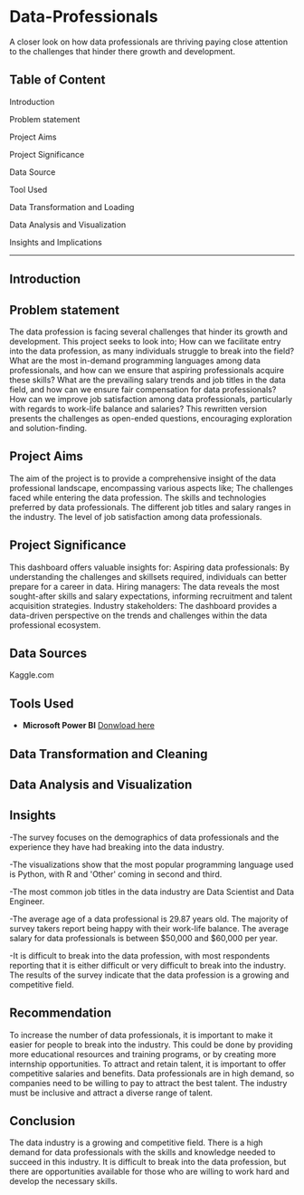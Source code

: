 # Data-Professionals
A closer look on how data professionals are thriving paying close attention to the challenges that hinder there growth and development.

## Table of Content

Introduction

Problem statement

Project Aims

Project Significance

Data Source

Tool Used

Data Transformation and Loading

Data Analysis and Visualization

Insights and Implications

- - -

## Introduction

## Problem statement
The data profession is facing several challenges that hinder its growth and development. 
This project seeks to look into;
How can we facilitate entry into the data profession, as many individuals struggle to break into the field?
What are the most in-demand programming languages among data professionals, and how can we ensure that aspiring professionals acquire these skills?
What are the prevailing salary trends and job titles in the data field, and how can we ensure fair compensation for data professionals?
How can we improve job satisfaction among data professionals, particularly with regards to work-life balance and salaries?
This rewritten version presents the challenges as open-ended questions, encouraging exploration and solution-finding.

## Project Aims
The aim of the project is to provide a comprehensive insight of the data professional landscape, encompassing various aspects like;
The challenges faced while entering the data profession.
The skills and technologies preferred by data professionals.
The different job titles and salary ranges in the industry.
The level of job satisfaction among data professionals.

## Project Significance
This dashboard offers valuable insights for:
Aspiring data professionals: By understanding the challenges and skillsets required, individuals can better prepare for a career in data.
Hiring managers: The data reveals the most sought-after skills and salary expectations, informing recruitment and talent acquisition strategies.
Industry stakeholders: The dashboard provides a data-driven perspective on the trends and challenges within the data professional ecosystem.

## Data Sources 
Kaggle.com

## Tools Used 
- **Microsoft Power BI** [Donwload here](https://www.microsoft.com/en-us/download/details.aspx?id=58494)

## Data Transformation and Cleaning

## Data Analysis and Visualization



## Insights 
-The survey focuses on the demographics of data professionals and the experience they have had breaking into the data industry.

-The visualizations show that the most popular programming language used is Python, with R and 'Other' coming in second and third. 

-The most common job titles in the data industry are Data Scientist and Data Engineer.

-The average age of a data professional is 29.87 years old. The majority of survey takers report being happy with their work-life balance. The average salary for data professionals is between $50,000 and $60,000 per year.

-It is difficult to break into the data profession, with most respondents reporting that it is either difficult or very difficult to break into the industry.
The results of the survey indicate that the data profession is a growing and competitive field.


## Recommendation

To increase the number of data professionals, it is important to make it easier for people to break into the industry. This could be done by providing more educational resources and training programs, or by creating more internship opportunities.
To attract and retain talent, it is important to offer competitive salaries and benefits. Data professionals are in high demand, so companies need to be willing to pay to attract the best talent.
The industry must be inclusive and attract a diverse range of talent.

## Conclusion 
The data industry is a growing and competitive field. There is a high demand for data professionals with the skills and knowledge needed to succeed in this industry.
It is difficult to break into the data profession, but there are opportunities available for those who are willing to work hard and develop the necessary skills.
